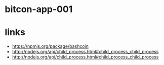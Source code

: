 bitcon-app-001
=========

links
=========

* https://npmjs.org/package/bashcoin
* http://nodejs.org/api/child_process.html#child_process_child_process
* http://nodejs.org/api/child_process.html#child_process_child_process